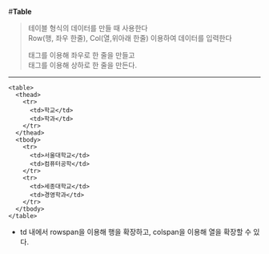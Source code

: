 #**Table**
> 테이블 형식의 데이터를 만들 때 사용한다<br>
> Row(행, 좌우 한줄), Col(열,위아래 한줄) 이용하여 데이터를 입력한다<br>
> <tr> 태그를 이용해 좌우로 한 줄을 만들고 <br>
> <td> 태그를 이용해 상하로 한 줄을 만든다.<br>

---

```
<table>
  <thead>
    <tr>
      <td>학교</td>
      <td>학과</td>
    </tr>
  </thead>
  <tbody>
    <tr>
      <td>서울대학교</td>
      <td>컴퓨터공학</td>
    </tr>
    <tr>
      <td>세종대학교</td>
      <td>경영학과</td>
    </tr>
  </tbody>
</table>
```

* td 내에서 rowspan을 이용해 행을 확장하고, colspan을 이용해 열을 확장할 수 있다.
